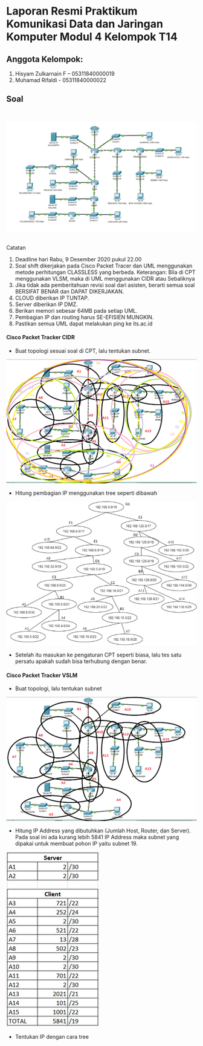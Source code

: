 # Laporan Resmi Praktikum Komunikasi Data dan Jaringan Komputer Modul 4  Kelompok T14

## Anggota Kelompok:

1. Hisyam Zulkarnain F – 05311840000019
2. Muhamad Rifaldi - 05311840000022

## Soal
<br />

![screenshot](./image/ss1.png)

<br />
Catatan

1. Deadline hari Rabu, 9 Desember 2020 pukul 22.00
2. Soal shift dikerjakan pada Cisco Packet Tracer dan UML menggunakan metode perhitungan CLASSLESS yang berbeda. Keterangan: Bila di CPT menggunakan VLSM, maka di UML menggunakan CIDR atau Sebaliknya
3. Jika tidak ada pemberitahuan revisi soal dari asisten, berarti semua soal BERSIFAT BENAR dan DAPAT DIKERJAKAN.
4. CLOUD diberikan IP TUNTAP.
5. Server diberikan IP DMZ.
6. Berikan memori sebesar 64MB pada setiap UML.
7. Pembagian IP dan routing harus SE-EFISIEN MUNGKIN.
8. Pastikan semua UML dapat melakukan ping ke its.ac.id

#### Cisco Packet Tracker CIDR
- Buat topologi sesuai soal di CPT, lalu tentukan subnet.

![screenshot](./image/ss2.png)

- Hitung pembagian IP menggunakan tree seperti dibawah

![screenshot](./image/ss3.png)

- Setelah itu masukan ke pengaturan CPT seperti biasa, lalu tes satu persatu apakah sudah bisa terhubung dengan benar.

#### Cisco Packet Tracker VSLM

- Buat topologi, lalu tentukan subnet

![screenshot](./image/ss4.png)

- Hitung IP Address yang dibutuhkan (Jumlah Host, Router, dan Server). Pada soal ini ada kurang lebih 5841 IP Address maka subnet yang dipakai untuk membuat pohon IP yaitu subnet 19.

![screenshot](./image/ss5.png)

- Tentukan IP dengan cara tree